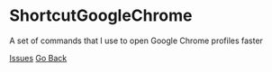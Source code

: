 # ShortcutGoogleChrome
A set of commands that I use to open Google Chrome profiles faster

[Issues](./doc/issue.md)
[Go Back](../../readme.md)
